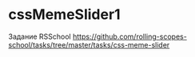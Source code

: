 # cssMemeSlider1

Задание RSSchool https://github.com/rolling-scopes-school/tasks/tree/master/tasks/css-meme-slider
